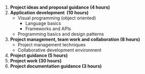 1. **Project ideas and proposal guidance (4 hours)**
2. **Application development   (10 hours)**
    - Visual programming (object oriented)
        - Language basics
        - Frameworks and APIs
    - Programming basics and design patterns
3. **Project management, team work and collaboration (8 hours)**
    - Project management techniques
    - Collaborative development environment
4. **Project guidance (5 hours)**
5. **Project work (30  hours)**
6. **Project documentation guidance (3 hours)**

